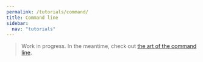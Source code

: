 ```yaml
---
permalink: /tutorials/command/
title: Command line
sidebar:
  nav: "tutorials"
---
```


> Work in progress. In the meantime, check out [the art of the command line](https://github.com/jlevy/the-art-of-command-line).